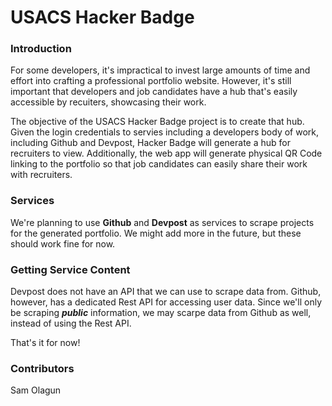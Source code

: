 # USACS Hacker Badge

### Introduction
For some developers, it's impractical to invest large amounts of time and effort into crafting a professional portfolio website. However, it's still important that developers and job candidates have a hub that's easily accessible by recuiters, showcasing their work.

The objective of the USACS Hacker Badge project is to create that hub. Given the login credentials to servies including a developers body of work, including Github and Devpost, Hacker Badge will generate a hub for recruiters to view. Additionally, the web app will generate physical QR Code linking to the portfolio so that job candidates can easily share their work with recruiters.

### Services
We're planning to use **Github** and **Devpost** as services to scrape projects for the generated portfolio. We might add more in the future, but these should work fine for now.

### Getting Service Content
Devpost does not have an API that we can use to scrape data from. Github, however, has a dedicated Rest API for accessing user data. Since we'll only be scraping ***public*** information, we may scarpe data from Github as well, instead of using the Rest API.

That's it for now!

### Contributors
Sam Olagun